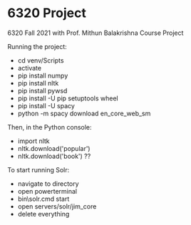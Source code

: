 # 6320 Project
6320 Fall 2021 with Prof. Mithun Balakrishna Course Project

Running the project:
* cd venv/Scripts
* activate
* pip install numpy
* pip install nltk
* pip install pywsd
* pip install -U pip setuptools wheel
* pip install -U spacy
* python -m spacy download en_core_web_sm

Then, in the Python console:
* import nltk
* nltk.download('popular')
* nltk.download('book')  ??

To start running Solr:
* navigate to directory
* open powerterminal
* bin\solr.cmd start
* open servers/solr/jim_core
* delete everything
